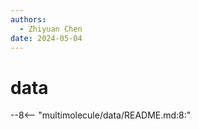 ```yaml
---
authors:
  - Zhiyuan Chen
date: 2024-05-04
---
```


# data

--8<-- "multimolecule/data/README.md:8:"
